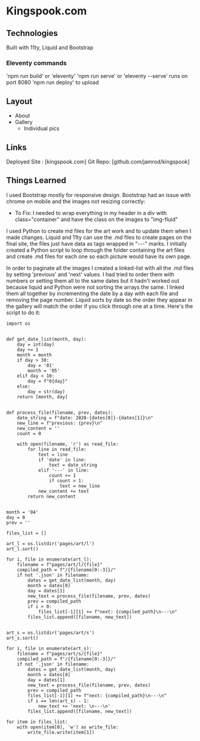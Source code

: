 # Kingspook.com

## Technologies

Built with 11ty, Liquid and Bootstrap

### Eleventy commands

'npm run build' or 'eleventy'
'npm run serve' or 'eleventy --serve'
runs on port 8080
'npm run deploy' to upload

## Layout

- About
- Gallery
  - Individual pics

## Links

Deployed Site : [kingspook.com]
Git Repo: [github.com/jamrod/kingspook]

## Things Learned

I used Bootstrap mostly for responsive design.
Bootstrap had an issue with chrome on mobile and the images not resizing correctly:

- To Fix: I needed to wrap everything in my header in a div with class="container" and have the class on the images to "img-fluid"

I used Python to create md files for the art work and to update them when I made changes. Liquid and 11ty can use the .md files to create pages on the final site, the files just have data as tags wrapped in "---" marks. I initially created a Python script to loop through the folder containing the art files and create .md files for each one so each picture would have its own page.

In order to paginate all the images I created a linked-list with all the .md files by setting 'previous' and 'next' values. I had tried to order them with numbers or setting them all to the same dates but it hadn't worked out because liquid and Python were not sorting the arrays the same. I linked them all together by incrementing the date by a day with each file and removing the page number. Liquid sorts by date so the order they appear in the gallery will match the order if you click through one at a time.
Here's the script to do it:

```
import os


def get_date_list(month, day):
    day = int(day)
    day += 1
    month = month
    if day > 30:
        day = '01'
        month = '05'
    elif day < 10:
        day = f"0{day}"
    else:
        day = str(day)
    return [month, day]


def process_file(filename, prev, dates):
    date_string = f"date: 2020-{dates[0]}-{dates[1]}\n"
    new_line = f"previous: {prev}\n"
    new_content = ''
    count = 0

    with open(filename, 'r') as read_file:
        for line in read_file:
            text = line
            if 'date' in line:
                text = date_string
            elif '---' in line:
                count += 1
                if count > 1:
                    text = new_line
            new_content += text
        return new_content


month = '04'
day = 0
prev = ''

files_list = []

art_l = os.listdir('pages/art/l')
art_l.sort()

for i, file in enumerate(art_l):
    filename = f"pages/art/l/{file}"
    compiled_path = f"/{filename[0:-3]}/"
    if not '.json' in filename:
        dates = get_date_list(month, day)
        month = dates[0]
        day = dates[1]
        new_text = process_file(filename, prev, dates)
        prev = compiled_path
        if i > 0:
            files_list[-1][1] += f"next: {compiled_path}\n---\n"
        files_list.append([filename, new_text])


art_s = os.listdir('pages/art/s')
art_s.sort()

for i, file in enumerate(art_s):
    filename = f"pages/art/s/{file}"
    compiled_path = f"/{filename[0:-3]}/"
    if not '.json' in filename:
        dates = get_date_list(month, day)
        month = dates[0]
        day = dates[1]
        new_text = process_file(filename, prev, dates)
        prev = compiled_path
        files_list[-1][1] += f"next: {compiled_path}\n---\n"
        if i == len(art_s) - 1:
            new_text += 'next: \n---\n'
        files_list.append([filename, new_text])

for item in files_list:
    with open(item[0], 'w') as write_file:
        write_file.write(item[1])
```
